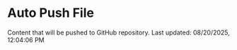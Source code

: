 # Auto Push File

Content that will be pushed to GitHub repository.
Last updated: 08/20/2025, 12:04:06 PM